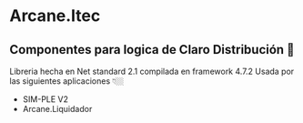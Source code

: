 # Arcane.Itec
Componentes para logica de Claro Distribución 🚚
---
Libreria hecha en Net standard 2.1 compilada en framework 4.7.2
Usada por las siguientes aplicaciones 👇🏼
* SIM-PLE V2
* Arcane.Liquidador
